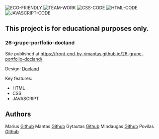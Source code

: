 ![ECO-FRIENDLY](https://img.shields.io/badge/ECO-FRIENDLY-green)
![TEAM-WORK](https://img.shields.io/badge/TEAM-WORK-yellow)
![CSS-CODE](https://img.shields.io/badge/CSS-CODE-orange)
![HTML-CODE](https://img.shields.io/badge/HTML-CODE-blue)
![JAVASCRIPT-CODE](https://img.shields.io/badge/JAVASCRIPT-CODE-blueviolet)

## This project is for educational purposes only.

### 26-grupe-portfolio-docland

Site published at https://front-end-by-rimantas.github.io/26-grupe-portfolio-docland/

Design: [Docland](https://themelooks.org/demo/docland/html/index.html)

Key features:

- HTML
- CSS
- JAVASCRIPT

## Authors

Marius [Github](https://github.com/MariusBudreika)
Mantas [Github](https://github.com/MantasUrb)
Gytautas [Github](https://github.com/Gytzum)
Mindaugas [Github](https://github.com/minvaitekunas)
Povilas [Github](https://github.com/bikmanas)
